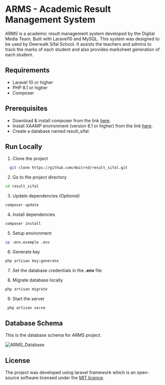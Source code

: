 # ARMS - Academic Result Management System

ARMS is a academic result management system developed by the Digital Media Team. Built with Laravel10 and MySQL. This system was designed to be used by Deerwalk Sifal School. It assists the teachers and admins to track the marks of each student and
also provides marksheet generation of each student.


## Requirements
- Laravel 10 or higher
- PHP 8.1 or higher
- Composer
## Prerequisites
- Download & install composer from the link [here](https://getcomposer.org/download/).
- Install XAAMP environment (version 8.1 or higher) from the link [here](https://www.apachefriends.org/download.html).
- Create a database named result_sifal.  


## Run Locally

1. Clone the project

```bash
  git clone https://github.com/dwitrnd/result_sifal.git
```

2. Go to the project directory

```bash
cd result_sifal
```
3. Update dependencies *(Optional)*
```bash
composer update
```

4. Install dependencies

```bash
composer install
```
5. Setup environment
```bash
cp .env.example .env
```
6. Generate key
```bash
php artisan key:generate
```

7. Set the database credentials in the **.env** file 


8. Migrate database locally
```bash
php artisan migrate
```

9. Start the server

```bash
 php artisan serve
```

## Database Schema
This is the database schema for ARMS project.

![ARMS_Database](https://github.com/dwitrnd/result_sifal/assets/103591323/bbe5a3b4-6761-4a68-b943-5063f9f67ccb)


## License

The project was developed using laravel framework which is an open-source software licensed under the [MIT licence](https://choosealicense.com/licenses/mit/).
